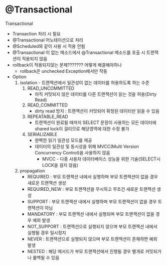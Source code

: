 # @Transactional

Transactional

- Transaction 처리 시 필요
- @Transactional 어노테이션으로 처리
- @Scheduled와 같이 사용 시 적용 안됨
- @Transactional 이 없는 메소드에서 @Transactional 메소드를 호출 시 트랜잭션이 적용되지 않음
- rollback이 적용되지않는 문제??????? 어떻게 해결해야하나
    - rollback은 unchecked Exception에서만 작동
- Option
    1. isolation - 트랜잭션에서 일관성이 없는 데이터를 허용하도록 하는 수준
        1. READ_UNCOMMITTED
            - 아직 커밋되지 않은 데이터를 다른 트랜잭션이 읽는 것을 허용(Dirty Read)
        2. READ_COMMITTED
            - dirty read 방지 : 트랜잭션이 커밋되어 확정된 데이터만 읽을 수 있음
        3. REPEATABLE_READ
            - 트랜잭션이 완료될 때까지 SELECT 문장이 사용하는 모든 데이터에 shared lock이 걸리므로 해당영역에 대한 수정 불가
        4. SERIALIZABLE
            - 완벽한 읽기 일관성 모드를 제공
            - 데이터의 일관성 및 동시성을 위해 MVCC(Multi Version Concurrency Control)을 사용하지 않음
                - MVCC - 다중 사용자 데이터베이스 성능을 위한 기술(SELECT시  LOCK을 걸지 않음)
    2. propagation
        - REQUIRED : 부모 트랜잭션 내에서 실행하며 부모 트랜잭션이 없을 경우 새로운 트랜잭션 생성
        - REQUIRED_NEW : 부모 트랜잭션을 무시하고 무조건 새로운 트랜잭션 생성
        - SUPPORT : 부모 트랜잭션 내에서 실행하며 부모 트랜잭션이 없을 경우 트랜잭션이 아님
        - MANDATORY : 부모 트랜잭션 내에서 실행되며 부모 트랜잭션이 없을 경우 예외 발생
        - NOT_SUPPORT : 트랜잭션으로 실행되지 않으며 부모 트랜잭션 내에서 실행될 경우 일시정지
        - NEVER : 트랜잭션으로 실행되지 않으며 부모 트랜잭션이 존재하면 예외 발생
        - NESTED : 해당 메서드가 부모 트랜잭션에서 진행될 경우 별개로 커밋되거나 롤백될 수 있음